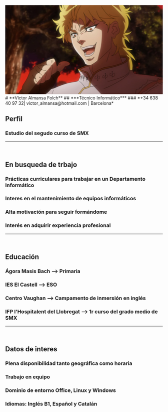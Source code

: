 <img src="/KONO DIO DA.jpg">
# **Víctor Almansa Folch**
## ***Técnico Informático***
### *+34 638 40 97 32| victor_almansa@hotmail.com | Barcelona*
<br>

## **Perfil**
### Estudio del segudo curso de SMX
<hr>
<br>

## **En busqueda de trbajo**
### Prácticas curriculares para trabajar en un Departamento Informático
### Interes en el mantenimiento de equipos informáticos
### Alta motivación para seguir formándome
### Interés en adquirir experiencia profesional
<hr>
<br>

## **Educación**
### Ágora Masis Bach --> Primaria
### IES El Castell --> ESO
### Centro Vaughan --> Campamento de inmersión en inglés
### IFP l'Hospitalent del Llobregat --> 1r curso del grado medio de SMX
<hr>
<br>

## **Datos de interes**
### Plena disponibilidad tanto geográfica como horaria
### Trabajo en equipo
### Dominio de entorno Office, Linux y Windows
### Idiomas: Inglés B1, Español y Catalán
